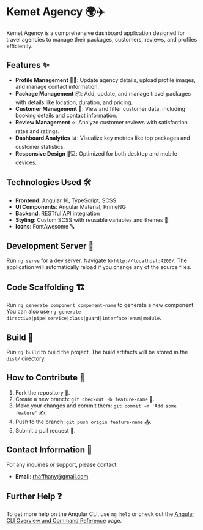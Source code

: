 # Kemet Agency 🌍✈️

Kemet Agency is a comprehensive dashboard application designed for travel agencies to manage their packages, customers, reviews, and profiles efficiently.

## Features ✨

- **Profile Management** 🧑‍💼: Update agency details, upload profile images, and manage contact information.
- **Package Management** 📦: Add, update, and manage travel packages with details like location, duration, and pricing.
- **Customer Management** 👥: View and filter customer data, including booking details and contact information.
- **Review Management** ⭐: Analyze customer reviews with satisfaction rates and ratings.
- **Dashboard Analytics** 📊: Visualize key metrics like top packages and customer statistics.
- **Responsive Design** 📱💻: Optimized for both desktop and mobile devices.

## Technologies Used 🛠️

- **Frontend**: Angular 16, TypeScript, SCSS
- **UI Components**: Angular Material, PrimeNG
- **Backend**: RESTful API integration
- **Styling**: Custom SCSS with reusable variables and themes 🎨
- **Icons**: FontAwesome 🔤

## Development Server 🚀

Run `ng serve` for a dev server. Navigate to `http://localhost:4200/`. The application will automatically reload if you change any of the source files.

## Code Scaffolding 🏗️

Run `ng generate component component-name` to generate a new component. You can also use `ng generate directive|pipe|service|class|guard|interface|enum|module`.

## Build 🏢

Run `ng build` to build the project. The build artifacts will be stored in the `dist/` directory.

<!-- ## Running Unit Tests 🧪

Run `ng test` to execute the unit tests via [Karma](https://karma-runner.github.io). -->

<!-- ## Running End-to-End Tests 🛠️

Run `ng e2e` to execute the end-to-end tests via a platform of your choice. To use this command, you need to first add a package that implements end-to-end testing capabilities. -->

## How to Contribute 🤝

1. Fork the repository 🍴.
2. Create a new branch: `git checkout -b feature-name` 🌿.
3. Make your changes and commit them: `git commit -m 'Add some feature'` ✍️.
4. Push to the branch: `git push origin feature-name` 📤.
5. Submit a pull request 🔄.

## Contact Information 📧

For any inquiries or support, please contact:
- **Email**: rhaffhany@gmail.com
<!-- - **Website**: [KemetAgency](http://kemetagency.com)  -->

## Further Help ❓

To get more help on the Angular CLI, use `ng help` or check out the [Angular CLI Overview and Command Reference](https://angular.io/cli) page.
